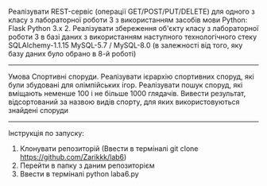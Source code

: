 
Реалізувати REST-сервіс (операції GET/POST/PUT/DELETE) для одного з класу з лабораторної роботи 3 з використанням засобів мови Python:
Flask
Python 3.x
2. Реалізувати збереження об'єкту класу з лабораторної роботи 3 в базі даних з використанням наступного технологічного стеку 
SQLAlchemy-1.1.15
MySQL-5.7 / MySQL-8.0 (в залежності від того, яку базу даних було обрано в 8-й роботі)

- - - -

Умова
Спортивні споруди. Реалізувати ієрархію спортивних споруд, які були збудовані для олімпійських ігор. 
Реалізувати пошук споруд, які вміщають неменше 100 і не більше 1000 глядачів. 
Вивести результат, відсортований за назвою видів спорту, для яких використовуються знайдені споруди

- - - -

Інструкція по запуску:

1. Клонувати репозиторій (Ввести в терміналі git clone https://github.com/Zarikkk/lab6)
2. Перейти в папку з даним репозиторієм
3. Ввести в терміналі python laba6.py
